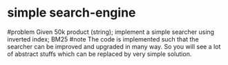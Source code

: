 # simple search-engine

#problem
Given 50k product (string); implement a simple searcher using inverted index; BM25
#note
The code is implemented such that the searcher can be improved and upgraded in many way.
So you will see a lot of abstract stuffs which can be replaced by very simple solution. 